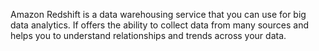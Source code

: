 Amazon Redshift is a data warehousing service that you can use for big data analytics. If offers the ability to collect data from many sources and helps you to understand relationships and trends across your data.